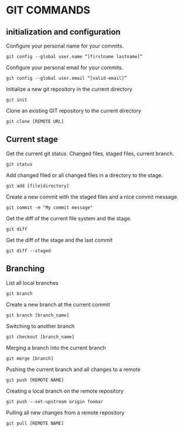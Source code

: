 # GIT COMMANDS

## initialization and configuration

Configure your personal name for your commits.

    git config --global user.name “[firstname lastname]”

Configure your personal email for your commits.

    git config --global user.email “[valid-email]”

Initialize a new git repository in the current directory

    git init

Clone an existing GIT repository to the current directory

    git clone [REMOTE URL]

## Current stage

Get the current git status. Changed files, staged files, current branch.

    git status

Add changed filed or all changed files in a directory to the stage.

    git add [file|directory]

Create a new commit with the staged files and a nice commit message.

    git commit -m "My commit message"

Get the diff of the current file system and the stage.

    git diff

Get the diff of the stage and the last commit

    git diff --staged

## Branching

List all local branches

    git branch

Create a new branch at the current commit

    git branch [branch_name]

Switching to another branch

    git checkout [branch_name]

Merging a branch into the current branch

    git merge [branch]

Pushing the current branch and all changes to a remote

    git push [REMOTE NAME]

Creating a local branch on the remote repository

    git push --set-upstream origin foobar

Pulling all new changes from a remote repository

    git pull [REMOTE NAME]
